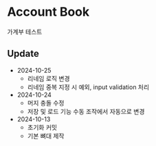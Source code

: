 # Account Book

가계부 테스트

## Update

- 2024-10-25
  - 리네임 로직 변경
  - 리네임 중복 지정 시 예외, input validation 처리
- 2024-10-24
  - 머지 충돌 수정
  - 저장 및 로드 기능 수동 조작에서 자동으로 변경
- 2024-10-13
  - 초기화 커밋
  - 기본 뼈대 제작